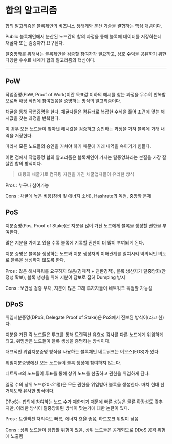 # 합의 알고리즘

합의 알고리즘은 블록체인의 비즈니스 생태계와 분산 기술을 결합하는 핵심 개념이다. 

Public 블록체인에서 분산된 노드간의 합의 과정을 통해 블록에 데이터를 저장하는데 채굴자 또는 검증자가 요구된다.

탈중앙화를 위해서는 블록체인을 검증할 참여자가 필요하고, 상호 수익을 공유하기 위한 다양한 수수료 체계가 합의 알고리즘의 핵심이다. 

---

## PoW

작업증명(PoW, Proof of Work)이란 목표값 이하의 해시를 찾는 과정을 무수히 반복함으로써 해당 작업에 참여했음을 증명하는 방식의 알고리즘이다. 

채굴을 통해 작업증명을 한다. 채굴자들은 컴퓨터로 복잡한 수식을 풀어 조건에 맞는 해시값을 찾는 과정을 반복한다. 

이 경우 모든 노드들이 찾아낸 해시값을 검증하고 승인하는 과정을 거쳐 블록에 거래 내역을 저장한다. 

따라서 모든 노드들의 승인을 거쳐야 하기 때문에 거래 내역을 속이기가 힘들다. 

이런 점에서 작업증명 합의 알고리즘은 블록체인이 가지는 탈중앙화라는 본질을 가장 잘 살린 합의 방식이다. 

> 대량의 채굴기로 컴퓨팅 자원을 가진 채굴업자들이 유리한 방식

Pros : 누구나 참여가능

Cons : 채굴에 높은 비용(장비 및 에너지 소비), Hashrate의 독점, 중앙화 문제

## PoS

지분증명(Pos, Proof of Stake)은 지분을 많이 가진 노드에게 블록을 생성할 권한을 부여한다. 

많은 지분을 가지고 있을 수록 블록에 기록할 권한이 더 많이 부여되게 된다. 

지분 증명은 블록을 생성하는 노드와 지분 생성자의 이해관계를 일치시켜 악의적인 의도로 블록을 생성하지 않도록 한다.

Pros : 많은 해시파워를 요구하지 않음(경제적 + 친환경적), 블록 생산자가 탈중앙화(안정성 확보), 블록 생성을 위해 지분이 담보로 잡혀 Dumping 방지

Cons :  보안성 검증 부재, 지분이 많은 고래 투자자들이 네트워크 독점할 가능성

## DPoS

위임지분증명(DPoS, Delegate Proof of Stake)은 PoS에서 진보된 방식이(라고 한)다. 

지분을 가진 각 노드들은 투표를 통해 트랜잭션 유효성 검사를 다른 노드에게 위임하게 되고, 위임받은 노드들이 블록 생성을 증명하는 방식이다. 

대표적인 위임지분증명 방식을 사용하는 블록체인 네트워크는 이오스(EOS)가 있다. 

위임지분증명에선 모든 노드들이 블록 생성에 참여하지 않는다. 

네트워크의 노드들이 투표를 통해 상위 노드를 선출하고 권한을 위임하게 된다.

일정 수의 상위 노드(20~21명)은 모든 권한을 위임받아 블록을 생성한다. 마치 현대 선거제도와 유사한 방식이다. 

DPoS는 합의에 참여하는 노드 수가 제한되기 때문에 빠른 성능은 물론 확장성도 갖추지만, 이러한 방식이 탈중앙화된 방식이 맞는가에 대한 논란이 있다.

Pros : 트랜잭션 처리속도 빠름, 에너지 효율 좋음, 하드포크 위험이 낮음

Cons : 상위 노드들이 담합할 위험이 있음, 상위 노드들은 공개되므로 DDoS 공격 위험에 노출됨
